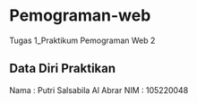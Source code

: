 # Pemograman-web
Tugas 1_Praktikum Pemograman Web 2

## Data Diri Praktikan

Nama : Putri Salsabila Al Abrar
NIM  : 105220048